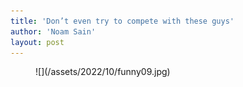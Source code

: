 ```yaml
---
title: 'Don’t even try to compete with these guys'
author: 'Noam Sain'
layout: post
---
```


<figure class="wp-block-image size-full">![](/assets/2022/10/funny09.jpg)</figure>